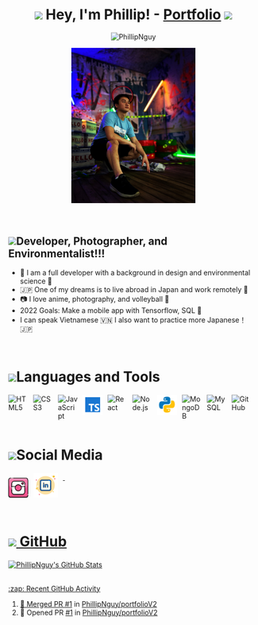 
# <div align="center"><img  src="https://media.giphy.com/media/IkSswyeZBIh1uI9ncQ/giphy.gif" width="50"> Hey, I'm Phillip! - [Portfolio][website] <img src="https://media.giphy.com/media/IkSswyeZBIh1uI9ncQ/giphy.gif" width="50">


<p align="center"> <img src="https://komarev.com/ghpvc/?username=PhillipNguy&label=Profile%20views&color=0e75b6&style=flat" alt="PhillipNguy" /> </p>



<div align="center">
  <img src="./assets/selfie.jpeg" alt="Don't look at me" width="250">
</div>

&nbsp;

## <img src="https://media.giphy.com/media/Fk4hl3xkqhUNjBn5Kb/giphy.gif" width="50">Developer, Photographer, and Environmentalist!!!


- 🌊 I am a full developer with a background in design and environmental science 🌱
- 🇯🇵 One of my dreams is to live abroad in Japan and work remotely 🍣
- 📷 I love anime, photography, and volleyball 🏐
- 2022 Goals: Make a mobile app with Tensorflow, SQL 📖
- I can speak Vietnamese 🇻🇳 I also want to practice more Japanese！🇯🇵

&nbsp;



# <img src="https://media.giphy.com/media/e5Xek9WlrN7ZsalQLq/giphy.gif" width="60">Languages and Tools

<img align="left" alt="HTML5" width="40px" src="https://cdn.jsdelivr.net/gh/devicons/devicon/icons/html5/html5-original.svg" style="padding-right:10px;" />
<img align="left" alt="CSS3" width="40px" src="https://cdn.jsdelivr.net/gh/devicons/devicon/icons/css3/css3-original.svg" style="padding-right:10px;" />
<img align="left" alt="JavaScript" width="40px" src="https://cdn.jsdelivr.net/gh/devicons/devicon/icons/javascript/javascript-original.svg" style="padding-right:10px;" />
<img align="left" alt="TypeScript" width="40px" src="./assets/typescript.svg" style="padding-right:10px;" />
<img align="left" alt="React" width="40px" src="https://cdn.jsdelivr.net/gh/devicons/devicon/icons/react/react-original.svg" style="padding-right:10px;" />
<img align="left" alt="Node.js" width="40px" src="https://cdn.jsdelivr.net/gh/devicons/devicon/icons/nodejs/nodejs-original.svg" style="padding-right:10px;" />
<img align="left" alt="Python" width="40px" src="./assets/python.svg" style="padding-right:10px;" />
<img align="left" alt="MongoDB" width="40px" src="https://cdn.jsdelivr.net/gh/devicons/devicon/icons/mongodb/mongodb-original.svg" style="padding-right:10px;" />
<img align="left" alt="MySQL" width="40px" src="https://cdn.jsdelivr.net/gh/devicons/devicon/icons/mysql/mysql-original.svg" style="padding-right:10px;" />
<img align="left" alt="GitHub" width="40px" src="https://user-images.githubusercontent.com/3369400/139447912-e0f43f33-6d9f-45f8-be46-2df5bbc91289.png" style="padding-right:10px;" />

&nbsp;

<br />
<br />


# <img src="https://media.giphy.com/media/H7eobs1OSAgQDIEXVN/giphy.gif" width="40">Social Media

<div>
  <a href="https://www.instagram.com/xforgetfulphilx/" target="blank"><img src="./assets/instagram.png" alt="xForgetfulPhilx" width="40px" align='left' style="padding-right:10px; margin-top:10px"/>
  <a href="https://linkedin.com/in/phillipnguy" target="blank"><img src="./assets/linkedin.svg" alt="phillipnguy" width="50px" align='left' style="padding-right:10px;"/>
</div>

&nbsp;

<br/>
<br/>
<br/>


# <img src="https://media.giphy.com/media/ge9Ep3RJLGlNEn0UfC/giphy.gif" width="50"> GitHub

<img align="center" alt="PhillipNguy's GitHub Stats" src="https://github-readme-stats.vercel.app/api?username=PhillipNguy&show_icons=true&theme=tokyonight&hide_border=true"> </img>



<br/>

<summary>:zap: Recent GitHub Activity</summary>

<!--START_SECTION:activity-->
1. 🎉 Merged PR [#1](https://github.com/PhillipNguy/portfolioV2/pull/1) in [PhillipNguy/portfolioV2](https://github.com/PhillipNguy/portfolioV2)
2. 💪 Opened PR [#1](https://github.com/PhillipNguy/portfolioV2/pull/1) in [PhillipNguy/portfolioV2](https://github.com/PhillipNguy/portfolioV2)
<!--END_SECTION:activity-->







[website]: https://PhillipNguy.com
[instagram]: https://instagram.com/xForgetfulPhilx
[linkedin]: https://linkedin.com/in/PhillipNguy
